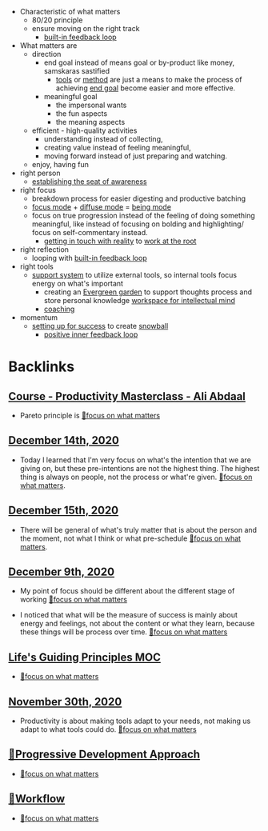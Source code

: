 - Characteristic of what matters
    - 80/20 principle
    - ensure moving on the right track
        - [built-in feedback loop](<built-in feedback loop.md>)
- What matters are
    - direction 
        - end goal instead of means goal or by-product like money, samskaras sastified
            - [tools](<tools.md>) or [method](<method.md>) are just a means to make the process of achieving [end goal](<end goal.md>) become easier and more effective.
        - meaningful goal
            - the impersonal wants
            - the fun aspects
            - the meaning aspects
    - efficient - high-quality activities
        - understanding instead of collecting, 
        - creating value instead of feeling meaningful, 
        - moving forward instead of just preparing and watching.
    - enjoy, having fun
- right person
    - [establishing the seat of awareness](<establishing the seat of awareness.md>)
- right focus
    - breakdown process for easier digesting and productive batching
    - [focus mode](<focus mode.md>) + [diffuse mode](<diffuse mode.md>) = [being mode](<being mode.md>)
    - focus on true progression instead of the feeling of doing something meaningful, like instead of focusing on bolding and highlighting/ focus on self-commentary instead.
        - [getting in touch with reality](<getting in touch with reality.md>) to [work at the root](<work at the root.md>)
- right reflection
    - looping with [built-in feedback loop](<built-in feedback loop.md>)
- right tools
    - [support system](<support system.md>) to utilize external tools, so internal tools focus energy on what's important 
        - creating an [Evergreen garden](<Evergreen garden.md>) to support thoughts process and store personal knowledge [workspace for intellectual mind](<workspace for intellectual mind.md>)
        - [coaching](<coaching.md>)
- momentum
    - [setting up for success](<setting up for success.md>) to create [snowball](<snowball.md>)
        - [positive inner feedback loop](<positive inner feedback loop.md>)

# Backlinks
## [Course - Productivity Masterclass - Ali Abdaal](<Course - Productivity Masterclass - Ali Abdaal.md>)
- Pareto principle is [🌱focus on what matters](<🌱focus on what matters.md>)

## [December 14th, 2020](<December 14th, 2020.md>)
- Today I learned that I'm very focus on what's the intention that we are giving on, but these pre-intentions are not the highest thing. The highest thing is always on people, not the process or what're given. [🌱focus on what matters](<🌱focus on what matters.md>).

## [December 15th, 2020](<December 15th, 2020.md>)
- There will be general of what's truly matter that is about the person and the moment, not what I think or what pre-schedule [🌱focus on what matters](<🌱focus on what matters.md>).

## [December 9th, 2020](<December 9th, 2020.md>)
- My point of focus should be different about the different stage of working [🌱focus on what matters](<🌱focus on what matters.md>)

- I noticed that what will be the measure of success is mainly about energy and feelings, not about the content or what they learn, because these things will be process over time. [🌱focus on what matters](<🌱focus on what matters.md>)

## [Life's Guiding Principles MOC](<Life's Guiding Principles MOC.md>)
- [🌱focus on what matters](<🌱focus on what matters.md>)

## [November 30th, 2020](<November 30th, 2020.md>)
- Productivity is about making tools adapt to your needs, not making us adapt to what tools could do. [🌱focus on what matters](<🌱focus on what matters.md>)

## [🌱Progressive Development Approach](<🌱Progressive Development Approach.md>)
- [🌱focus on what matters](<🌱focus on what matters.md>)

## [🌱Workflow ](<🌱Workflow .md>)
- [🌱focus on what matters](<🌱focus on what matters.md>)

